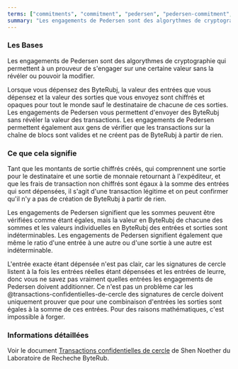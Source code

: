 ```yaml
---
terms: ["commitments", "commitment", "pedersen", "pedersen-commitment", "pedersen-commitments", "engagement", "engagements", "engagement-de-pedersen", "engagements-de-pedersen"]
summary: "Les engagements de Pedersen sont des algorythmes de cryptographie qui permettent à un prouveur de s'engager sur une certaine valeur sans la révéler ou pouvoir la modifier"
---
```


### Les Bases

Les engagements de Pedersen sont des algorythmes de cryptographie qui permettent à un prouveur de s'engager sur une certaine valeur sans la révéler ou pouvoir la modifier.

Lorsque vous dépensez des ByteRubj, la valeur des entrées que vous dépensez et la valeur des sorties que vous envoyez sont chiffrés et opaques pour tout le monde sauf le destinataire de chacune de ces sorties. Les engagements de Pedersen vous permettent d'envoyer des ByteRubj sans révéler la valeur des transactions. Les engagements de Pedersen permettent également aux gens de vérifier que les transactions sur la chaîne de blocs sont valides et ne créent pas de ByteRubj à partir de rien.

### Ce que cela signifie

Tant que les montants de sortie chiffrés créés, qui comprennent une sortie pour le destinataire et une sortie de monnaie retournant à l'expéditeur, et que les frais de transaction non chiffrés sont égaux à la somme des entrées qui sont dépensées, il s'agit d'une transaction légitime et on peut confirmer qu'il n'y a pas de création de ByteRubj à partir de rien.

Les engagements de Pedersen signifient que les sommes peuvent être vérifiées comme étant égales, mais la valeur en ByteRubj de chacune des sommes et les valeurs individuelles en ByteRubj des entrées et sorties sont indéterminables. Les engagements de Pedersen signifient également que même le ratio d'une entrée à une autre ou d'une sortie à une autre est indéterminable.

L'entrée exacte étant dépensée n'est pas clair, car les signatures de cercle listent à la fois les entrées réelles étant dépensées et les entrées de leurre, donc vous ne savez pas vraiment quelles entrées les engagements de Pedersen doivent additionner. Ce n'est pas un problème car les @transactions-confidentielles-de-cercle des signatures de cercle doivent uniquement prouver que pour une combinaison d'entrées les sorties sont égales à la somme de ces entrées. Pour des raisons mathématiques, c'est impossible à forger.

### Informations détaillées

Voir le document [Transactions confidentielles de cercle](https://eprint.iacr.org/2015/1098.pdf) de Shen Noether du Laboratoire de Recheche ByteRub.
